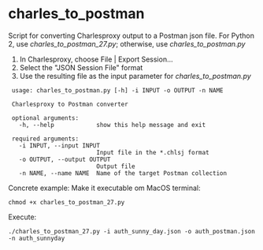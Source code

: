 # charles_to_postman
Script for converting Charlesproxy output to a Postman json file.
For Python 2, use *charles\_to\_postman_27.py*; otherwise, use *charles\_to\_postman.py*

1) In Charlesproxy, choose File | Export Session...
2) Select the "JSON Session File" format
3) Use the resulting file as the input parameter for *charles\_to\_postman.py* 

```
 usage: charles_to_postman.py [-h] -i INPUT -o OUTPUT -n NAME
 
 Charlesproxy to Postman converter
 
 optional arguments:
   -h, --help            show this help message and exit
 
 required arguments:
   -i INPUT, --input INPUT
                         Input file in the *.chlsj format
   -o OUTPUT, --output OUTPUT
                         Output file
   -n NAME, --name NAME  Name of the target Postman collection
   ```

Concrete example:
Make it executable om MacOS terminal: 

`chmod +x charles_to_postman_27.py`

Execute:

`./charles_to_postman_27.py -i auth_sunny_day.json -o auth_postman.json -n auth_sunnyday`

